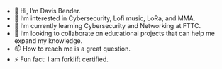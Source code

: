 - 👋 Hi, I’m Davis Bender.
- 👀 I’m interested in Cybersecurity, Lofi music, LoRa, and MMA.
- 🌱 I’m currently learning Cybersecurity and Networking at FTTC.
- 💞️ I’m looking to collaborate on educational projects that can help me expand my knowledge. 
- 📫 How to reach me is a great question. 
- ⚡ Fun fact: I am forklift certified. 

<!---
djbender7/djbender7 is a ✨ special ✨ repository because its `README.md` (this file) appears on your GitHub profile.
You can click the Preview link to take a look at your changes.
--->
